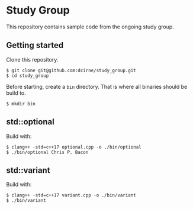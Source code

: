# Study Group

This repository contains sample code from the ongoing study group.

## Getting started

Clone this repository.

```
$ git clone git@github.com:dcirne/study_group.git
$ cd study_group
```

Before starting, create a `bin` directory. That is where all binaries should be build to.

```
$ mkdir bin
```

## std::optional

Build with:
```
$ clang++ -std=c++17 optional.cpp -o ./bin/optional
$ ./bin/optional Chris P. Bacon
```

## std::variant

Build with:
```
$ clang++ -std=c++17 variant.cpp -o ./bin/variant
$ ./bin/variant
```
